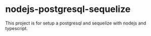 # nodejs-postgresql-sequelize
This project is for setup a postgresql and sequelize with nodejs and typescript.

